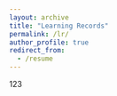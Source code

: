 ```yaml
---
layout: archive
title: "Learning Records"
permalink: /lr/
author_profile: true
redirect_from:
  - /resume
---
```


123
